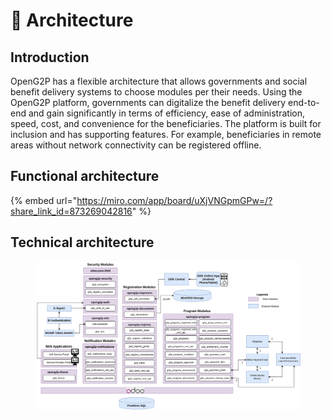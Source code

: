 # 🏢 Architecture

## Introduction

OpenG2P has a flexible architecture that allows governments and social benefit delivery systems to choose modules per their needs. Using the OpenG2P platform, governments can digitalize the benefit delivery end-to-end and gain significantly in terms of efficiency, ease of administration, speed, cost, and convenience for the beneficiaries. The platform is built for inclusion and has supporting features. For example, beneficiaries in remote areas without network connectivity can be registered offline.

## Functional architecture

{% embed url="https://miro.com/app/board/uXjVNGpmGPw=/?share_link_id=873269042816" %}

## Technical architecture

<figure><img src="https://github.com/OpenG2P/openg2p-documentation/raw/010947477bc4c70effbe42ce936e3813ecbfb648/.gitbook/assets/technical-architecture.png" alt=""><figcaption></figcaption></figure>
